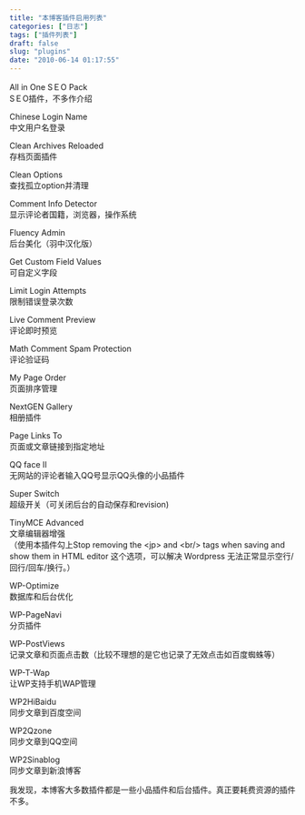 ```yaml
---
title: "本博客插件启用列表"
categories: ["日志"]
tags: ["插件列表"]
draft: false
slug: "plugins"
date: "2010-06-14 01:17:55"
---
```


<p>All in One SＥO Pack    <br />
 SＥO插件，不多作介绍</p>

<p>Chinese Login Name    <br />
 中文用户名登录</p>

<p>Clean Archives Reloaded    <br />
 存档页面插件</p>

<p>Clean Options    <br />
 查找孤立option并清理</p>

<p>Comment Info Detector    <br />
 显示评论者国籍，浏览器，操作系统</p>

<p>Fluency Admin    <br />
 后台美化（羽中汉化版）</p>

<p>Get Custom Field Values    <br />
 可自定义字段</p>

<p>Limit Login Attempts    <br />
 限制错误登录次数</p>

<p>Live Comment Preview    <br />
 评论即时预览</p>

<p>Math Comment Spam Protection    <br />
 评论验证码</p>

<p>My Page Order    <br />
 页面排序管理</p>

<p>NextGEN Gallery    <br />
 相册插件</p>

<p>Page Links To    <br />
 页面或文章链接到指定地址</p>

<p>QQ face II    <br />
 无网站的评论者输入QQ号显示QQ头像的小品插件</p>

<p>Super Switch    <br />
 超级开关（可关闭后台的自动保存和revision)</p>

<p>TinyMCE Advanced    <br />
 文章编辑器增强<br />
 （使用本插件勾上Stop removing the &lt;jp&gt; and &lt;br/&gt; tags when saving and show them in HTML editor 这个选项，可以解决 Wordpress 无法正常显示空行/回行/回车/换行。）</p>

<p>WP-Optimize    <br />
 数据库和后台优化</p>

<p>WP-PageNavi    <br />
 分页插件</p>

<p>WP-PostViews    <br />
 记录文章和页面点击数（比较不理想的是它也记录了无效点击如百度蜘蛛等）</p>

<p>WP-T-Wap    <br />
 让WP支持手机WAP管理</p>

<p>WP2HiBaidu    <br />
 同步文章到百度空间</p>

<p>WP2Qzone    <br />
 同步文章到QQ空间</p>

<p>WP2Sinablog    <br />
 同步文章到新浪博客</p>

<p>我发现，本博客大多数插件都是一些小品插件和后台插件。真正要耗费资源的插件不多。</p>
